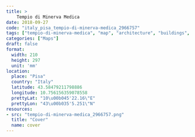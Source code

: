 ```yaml
---
title: > 
    Tempio di Minerva Medica
date: 2018-09-27
code: "italy_pisa_tempio-di-minerva-medica_2966757"
tags: ["tempio-di-minerva-medica", "map", "architecture", "buildings", "Pisa", "Italy"]
categories: ["Maps"]
draft: false
format:
  width: 210
  height: 297
  unit: 'mm'
location:
  place: "Pisa"
  country: "Italy"
  latitude: 43.58479211798886
  longitude: 10.756156359078558
  prettyLat: "10\u00b045'22.16\"E"
  prettyLon: "43\u00b035'5.251\"N"
resources:
- src: "tempio-di-minerva-medica_2966757.png"
  title: "Cover"
  name: cover
---
```

